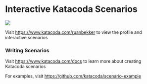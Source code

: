 # Interactive Katacoda Scenarios

[![](http://shields.katacoda.com/katacoda/ruanbekker/count.svg)](https://www.katacoda.com/ruanbekker "Get your profile on Katacoda.com")

Visit https://www.katacoda.com/ruanbekker to view the profile and interactive scenarios

### Writing Scenarios
Visit https://www.katacoda.com/docs to learn more about creating Katacoda scenarios

For examples, visit https://github.com/katacoda/scenario-example

